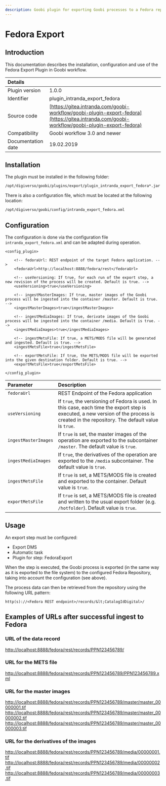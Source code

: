 ```yaml
---
description: Goobi plugin for exporting Goobi processes to a Fedora repository
---
```


# Fedora Export

## Introduction

This documentation describes the installation, configuration and use of the Fedora Export Plugin in Goobi workflow.

| Details |  |
| :--- | :--- |
| Plugin version | 1.0.0 |
| Identifier | plugin\_intranda\_export\_fedora |
| Source code | [https://gitea.intranda.com/goobi-workflow/goobi-plugin-export-fedora](https://gitea.intranda.com/goobi-workflow/goobi-plugin-export-fedora) |
| Compatibility | Goobi workflow 3.0 and newer |
| Documentation date | 19.02.2019 |

## Installation

The plugin must be installed in the following folder:

```bash
/opt/digiverso/goobi/plugins/export/plugin_intranda_export_fedora*.jar
```

There is also a configuration file, which must be located at the following location:

```bash
/opt/digiverso/goobi/config/intranda_export_fedora.xml
```

## Configuration

The configuration is done via the configuration file `intranda_export_fedora.xml` and can be adapted during operation.

```markup
<config_plugin>

    <!-- fedoraUrl: REST endpoint of the target Fedora application. -->
	<fedoraUrl>http://localhost:8888/fedora/rest</fedoraUrl>
	
	<!-- useVersioning: If true, for each run of the export step, a new revision of the process will be created. Default is true. -->
	<useVersioning>true</useVersioning>
	
	<!-- ingestMasterImages: If true, master images of the Goobi process will be ingested into the container /master. Default is true. -->
	<ingestMasterImages>true</ingestMasterImages>
	
	<!-- ingestMediaImages: If true, derivate images of the Goobi process will be ingested into the container /media. Default is true. -->
	<ingestMediaImages>true</ingestMediaImages>
	
	<!-- ingestMetsFile: If true, a METS/MODS file will be generated and ingested. Default is true. -->
	<ingestMetsFile>true</ingestMetsFile>
	
	<!-- exportMetsFile: If true, the METS/MODS file will be exported into the given destination folder. Default is true. -->
	<exportMetsFile>true</exportMetsFile>
	
</config_plugin>
```

| Parameter | Description |
| :--- | :--- |
| `fedoraUrl` | REST Endpoint of the Fedora application |
| `useVersioning` | If `true`, the versioning of Fedora is used. In this case, each time the export step is executed, a new version of the process is created in the repository. The default value is `true`. |
| `ingestMasterImages` | If `true` is set, the master images of the operation are exported to the subcontainer `/master`. The default value is `true`. |
| `ingestMediaImages` | If `true`, the derivatives of the operation are exported to the `/media` subcontainer. The default value is `true`. |
| `ingestMetsFile` | If `true` is set, a METS/MODS file is created and exported to the container. Default value is `true`. |
| `exportMetsFile` | If `true` is set, a METS/MODS file is created and written to the usual export folder \(e.g. `/hotfolder`\). Default value is `true`. |

## Usage

An export step must be configured:

* Export DMS
* Automatic task
* Plugin for step: FedoraExport

When the step is executed, the Goobi process is exported \(in the same way as it is exported to the file system\) to the configured Fedora Repository, taking into account the configuration \(see above\).

The process data can then be retrieved from the repository using the following URL pattern:

```text
http(s)://<Fedora REST endpoint>/records/&lt;CatalogIdDigital>/
```

## Examples of URLs after successful ingest to Fedora

### URL of the data record

[http://localhost:8888/fedora/rest/records/PPN123456789/](http://localhost:8888/fedora/rest/records/PPN123456789/)

### URL for the METS file

[http://localhost:8888/fedora/rest/records/PPN123456789/PPN123456789.xml](http://localhost:8888/fedora/rest/records/PPN123456789/PPN123456789.xml)

### URL for the master images

[http://localhost:8888/fedora/rest/records/PPN123456789/master/master\_00000001.tif](http://localhost:8888/fedora/rest/records/PPN123456789/master/master_00000001.tif) [http://localhost:8888/fedora/rest/records/PPN123456789/master/master\_00000002.tif](http://localhost:8888/fedora/rest/records/PPN123456789/master/master_00000002.tif) [http://localhost:8888/fedora/rest/records/PPN123456789/master/master\_00000003.tif](http://localhost:8888/fedora/rest/records/PPN123456789/master/master_00000003.tif)

### URL for the derivatives of the images

[http://localhost:8888/fedora/rest/records/PPN123456789/media/00000001.tif](http://localhost:8888/fedora/rest/records/PPN123456789/media/00000001.tif) [http://localhost:8888/fedora/rest/records/PPN123456789/media/00000002.tif](http://localhost:8888/fedora/rest/records/PPN123456789/media/00000002.tif) [http://localhost:8888/fedora/rest/records/PPN123456789/media/00000003.tif](http://localhost:8888/fedora/rest/records/PPN123456789/media/00000003.tif)

